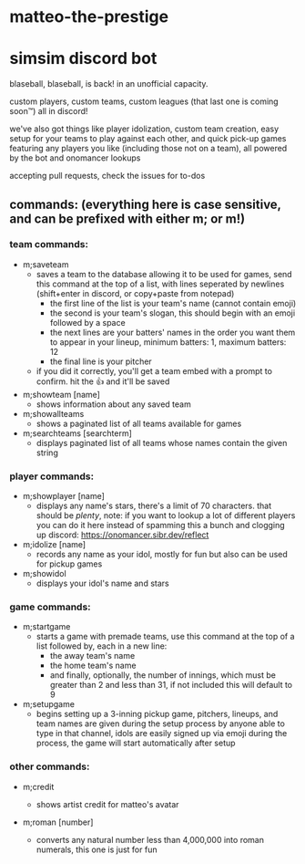 # matteo-the-prestige
# simsim discord bot

blaseball, blaseball, is back! in an unofficial capacity.

custom players, custom teams, custom leagues (that last one is coming soon™) all in discord! 

we've also got things like player idolization, custom team creation, easy setup for your teams to play against each other, and quick pick-up games featuring any players you like (including those not on a team), all powered by the bot and onomancer lookups

accepting pull requests, check the issues for to-dos


## commands: (everything here is case sensitive, and can be prefixed with either m; or m!)

### team commands:
- m;saveteam
  - saves a team to the database allowing it to be used for games, send this command at the top of a list, with lines seperated by newlines (shift+enter in discord, or copy+paste from notepad)
	- the first line of the list is your team's name (cannot contain emoji)
	- the second is your team's slogan, this should begin with an emoji followed by a space
	- the next lines are your batters' names in the order you want them to appear in your lineup, minimum batters: 1, maximum batters: 12
	- the final line is your pitcher
  - if you did it correctly, you'll get a team embed with a prompt to confirm. hit the 👍 and it'll be saved
- m;showteam [name]
  - shows information about any saved team	  
- m;showallteams
  - shows a paginated list of all teams available for games	  
- m;searchteams [searchterm]
  - displays paginated list of all teams whose names contain the given string

### player commands:	 
- m;showplayer [name]
  - displays any name's stars, there's a limit of 70 characters. that should be *plenty*, note: if you want to lookup a lot of different players you can do it here instead of spamming this a bunch and clogging up discord: https://onomancer.sibr.dev/reflect
- m;idolize [name]
  - records any name as your idol, mostly for fun but also can be used for pickup games 	  
- m;showidol 
  - displays your idol's name and stars
  
### game commands:
- m;startgame
  - starts a game with premade teams, use this command at the top of a list followed by, each in a new line:
	- the away team's name
	- the home team's name
	- and finally, optionally, the number of innings, which must be greater than 2 and less than 31, if not included this will default to 9	  
- m;setupgame
  - begins setting up a 3-inning pickup game, pitchers, lineups, and team names are given during the setup process by anyone able to type in that channel, idols are easily signed up via emoji during the process, the game will start automatically after setup

### other commands:    
- m;credit
  - shows artist credit for matteo's avatar
  
- m;roman [number]
  - converts any natural number less than 4,000,000 into roman numerals, this one is just for fun
